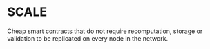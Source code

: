 # SCALE
Cheap smart contracts that do not require recomputation, storage or validation to be replicated on every node in the network.
